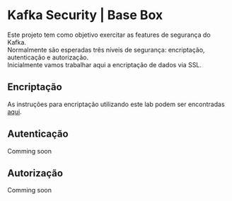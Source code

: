 # Kafka Security | Base Box

Este projeto tem como objetivo exercitar as features de segurança do Kafka.<br/>
Normalmente são esperadas três níveis de segurança: encriptação, autenticação e autorização.<br/>
Inicialmente vamos trabalhar aqui a encriptação de dados via SSL.

## Encriptação

As instruções para encriptação utilizando este lab podem ser encontradas [aqui](instructions/kafka-ssl-encryption.md).

## Autenticação

Comming soon

## Autorização

Comming soon
